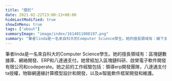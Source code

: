 ```yaml
---
title: "關於"
date: 2021-02-22T23:00:13+08:00
hideLastModified: true
showInMenu: true
tags: ["about"]
summaryImage: "image/index/1614011088197.png"
summary: "筆者linda是一名來自科大的Computer Science學生。她的擅長領域有：線下支付、ERP、網絡開發和全棧技術。"
---
```

筆者linda是一名來自科大的Computer Science學生。她的擅長領域有：區塊鏈數據庫、網絡開發、ERP和八達通支付。她曾經加入區塊鏈科研、啟榮電子軟件開發有限公司和codeperate。她之前的工作經驗包括：領導erp開發團隊，八達通支付ta授權，物聯網邊緣計算模型設計和開發，以及ai智能軟件框架開發和維護。
